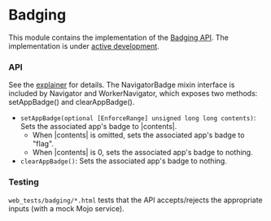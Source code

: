 # Badging

This module contains the implementation of the [Badging API]. The implementation
is under [active development].

[Badging API]: https://github.com/WICG/badging
[active development]: https://crbug.com/719176

### API

See the [explainer] for details. The NavigatorBadge mixin interface is
included by Navigator and WorkerNavigator, which exposes two methods:
setAppBadge() and clearAppBadge().

[explainer]: https://github.com/WICG/badging/blob/master/explainer.md

*  `setAppBadge(optional [EnforceRange] unsigned long long contents)`: Sets the
associated app's badge to |contents|.
   * When |contents| is omitted, sets the associated app's badge to "flag".
   * When |contents| is 0, sets the associated app's badge to nothing.
*  `clearAppBadge()`: Sets the associated app's badge to nothing.

### Testing

`web_tests/badging/*.html` tests that the API accepts/rejects the appropriate
inputs (with a mock Mojo service).
